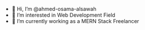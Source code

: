 - 👋 Hi, I’m @ahmed-osama-alsawah
- 👀 I’m interested in Web Development Field
- 🌱 I’m currently working as a MERN Stack Freelancer

<!---
ahmed-osama-alsawah/ahmed-osama-alsawah is a ✨ special ✨ repository because its `README.md` (this file) appears on your GitHub profile.
You can click the Preview link to take a look at your changes.
--->
